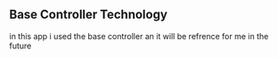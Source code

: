 ## Base Controller Technology
 in this app i used the base controller an it will be refrence for me in the future
